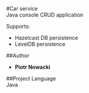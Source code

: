 #Car service  
Java console CRUD application  

Supports:  
* Hazelcast DB persistence  
* LevelDB persistence  

##Author  
* **Piotr Nowacki**  

##Project Language  
Java  